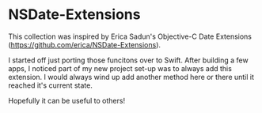 # NSDate-Extensions
This collection was inspired by Erica Sadun's Objective-C Date Extensions (https://github.com/erica/NSDate-Extensions).  

I started off just porting those funcitons over to Swift.  After building a few apps, I noticed part of my new project set-up was to always add this extension.  I would always wind up add another method here or there until it reached it's current state.  

Hopefully it can be useful to others!
